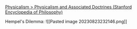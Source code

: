 [Physicalism > Physicalism and Associated Doctrines (Stanford Encyclopedia of Philosophy)](https://plato.stanford.edu/entries/physicalism/associated.html)


Hempel's Dilemma:
![[Pasted image 20230823232146.png]]
